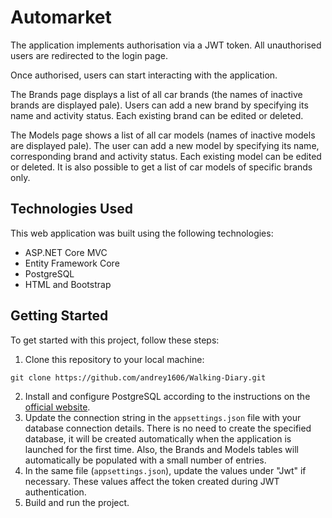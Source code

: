 # Automarket
The application implements authorisation via a JWT token. All unauthorised users are redirected to the login page. 

Once authorised, users can start interacting with the application. 

The Brands page displays a list of all car brands (the names of inactive brands are displayed pale). Users can add a new brand by specifying its name and activity status. Each existing brand can be edited or deleted.

The Models page shows a list of all car models (names of inactive models are displayed pale). The user can add a new model by specifying its name, corresponding brand and activity status. Each existing model can be edited or deleted. It is also possible to get a list of car models of specific brands only.

## Technologies Used

This web application was built using the following technologies:

- ASP.NET Core MVC
- Entity Framework Core
- PostgreSQL
- HTML and Bootstrap

## Getting Started

To get started with this project, follow these steps:

1. Clone this repository to your local machine:
```
git clone https://github.com/andrey1606/Walking-Diary.git
```
2. Install and configure PostgreSQL according to the instructions on the [official website](https://www.postgresql.org/download/).
3. Update the connection string in the `appsettings.json` file with your database connection details. There is no need to create the specified database, it will be created automatically when the application is launched for the first time. Also, the Brands and Models tables will automatically be populated with a small number of entries. 
4. In the same file (`appsettings.json`), update the values under "Jwt" if necessary. These values affect the token created during JWT authentication.
5. Build and run the project.
